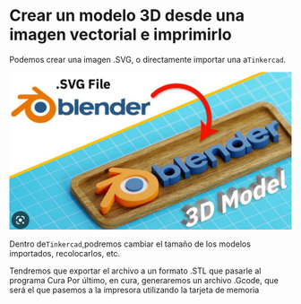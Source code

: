 
# Crear un modelo 3D desde una imagen vectorial e imprimirlo

Podemos crear una imagen .SVG, o directamente importar una a``Tinkercad``.

![](img/2023-05-02-10-42-25.png)

Dentro de``Tinkercad``,podremos cambiar el tamaño de los modelos importados, recolocarlos, etc.

Tendremos que exportar el archivo a un formato .STL que pasarle al programa Cura
Por último, en cura, generaremos un archivo .Gcode, que será el que pasemos a la impresora utilizando la tarjeta de memoria